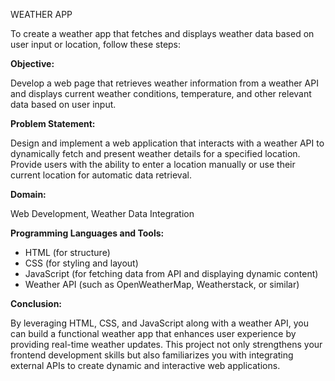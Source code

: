 WEATHER APP

To create a weather app that fetches and displays weather data based on user input or location, follow these steps:

**Objective:**

Develop a web page that retrieves weather information from a weather API and displays current weather conditions, temperature, and other relevant data based on user input.

**Problem Statement:**

Design and implement a web application that interacts with a weather API to dynamically fetch and present weather details for a specified location. Provide users with the ability to enter a location manually or use their current location for automatic data retrieval.

**Domain:**

Web Development, Weather Data Integration

**Programming Languages and Tools:**

- HTML (for structure)
- CSS (for styling and layout)
- JavaScript (for fetching data from API and displaying dynamic content)
- Weather API (such as OpenWeatherMap, Weatherstack, or similar)

**Conclusion:**

By leveraging HTML, CSS, and JavaScript along with a weather API, you can build a functional weather app that enhances user experience by providing real-time weather updates. This project not only strengthens your frontend development skills but also familiarizes you with integrating external APIs to create dynamic and interactive web applications.
